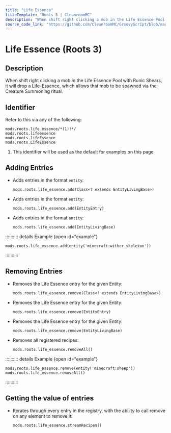 ```yaml
---
title: "Life Essence"
titleTemplate: "Roots 3 | CleanroomMC"
description: "When shift right clicking a mob in the Life Essence Pool with Runic Shears, it will drop a Life-Essence, which allows that mob to be spawned via the Creature Summoning ritual."
source_code_link: "https://github.com/CleanroomMC/GroovyScript/blob/master/src/main/java/com/cleanroommc/groovyscript/compat/mods/roots/LifeEssence.java"
---
```


# Life Essence (Roots 3)

## Description

When shift right clicking a mob in the Life Essence Pool with Runic Shears, it will drop a Life-Essence, which allows that mob to be spawned via the Creature Summoning ritual.

## Identifier

Refer to this via any of the following:

```groovy:no-line-numbers {1}
mods.roots.life_essence/*(1)!*/
mods.roots.lifeessence
mods.roots.lifeEssence
mods.roots.LifeEssence
```

1. This identifier will be used as the default for examples on this page

## Adding Entries

- Adds entries in the format `entity`:

    ```groovy:no-line-numbers
    mods.roots.life_essence.add(Class<? extends EntityLivingBase>)
    ```

- Adds entries in the format `entity`:

    ```groovy:no-line-numbers
    mods.roots.life_essence.add(EntityEntry)
    ```

- Adds entries in the format `entity`:

    ```groovy:no-line-numbers
    mods.roots.life_essence.add(EntityLivingBase)
    ```

:::::::::: details Example {open id="example"}
```groovy:no-line-numbers
mods.roots.life_essence.add(entity('minecraft:wither_skeleton'))
```

::::::::::

## Removing Entries

- Removes the Life Essence entry for the given Entity:

    ```groovy:no-line-numbers
    mods.roots.life_essence.remove(Class<? extends EntityLivingBase>)
    ```

- Removes the Life Essence entry for the given Entity:

    ```groovy:no-line-numbers
    mods.roots.life_essence.remove(EntityEntry)
    ```

- Removes the Life Essence entry for the given Entity:

    ```groovy:no-line-numbers
    mods.roots.life_essence.remove(EntityLivingBase)
    ```

- Removes all registered recipes:

    ```groovy:no-line-numbers
    mods.roots.life_essence.removeAll()
    ```

:::::::::: details Example {open id="example"}
```groovy:no-line-numbers
mods.roots.life_essence.remove(entity('minecraft:sheep'))
mods.roots.life_essence.removeAll()
```

::::::::::

## Getting the value of entries

- Iterates through every entry in the registry, with the ability to call remove on any element to remove it:

    ```groovy:no-line-numbers
    mods.roots.life_essence.streamRecipes()
    ```
